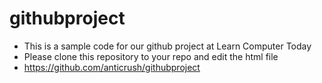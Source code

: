 # githubproject
- This is a sample code for our github project at Learn Computer Today
- Please clone this repository to your repo and edit the html file
- https://github.com/anticrush/githubproject
